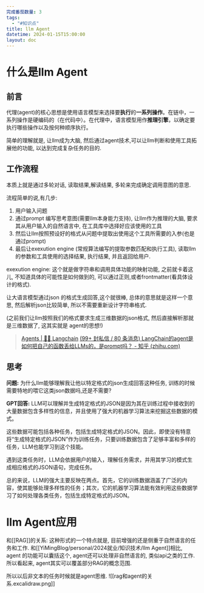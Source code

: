 ```yaml
---
完成番茄数量: 3
tags:
  - "#知识点"
title: llm Agent
datetime: 2024-01-15T15:00:00
layout: doc
---
```


# 什么是llm Agent
## 前言  

代理(agent)的核心思想是使用语言模型来选择要**执行**的**一系列操作**。在链中，一系列操作是硬编码的（在代码中）。在代理中，语言模型用作**推理引擎**，以确定要执行哪些操作以及按何种顺序执行。

简单的理解就是, 让llm成为大脑, 然后通过agent技术,可以让llm判断和使用工具拓展他的功能, 以达到完成复杂任务的目的. 

## 工作流程  
本质上就是通过多轮对话, 读取结果,解读结果, 多轮来完成确定调用意图的意思.  

流程简单的说,有几步:
1. 用户输入问题
2. 通过prompt 编写思考意图(需要llm本身能力支持), 让llm作为推理的大脑, 要求其从用户输入的自然语言中, 在工具库中选择好应该使用的工具
3. 然后让llm按照预设好的格式从问题中提取出使用这个工具所需要的入参(也是通过prompt)
4. 最后让exexution engine (常规算法编写的提取参数匹配和执行工具), 读取llm的参数和工具使用的选择结果, 执行结果, 并且返回给用户.

exexution engine:  这个就是做字符串和调用具体功能的映射功能, 之前就卡着这儿, 不知道具体的可能性是如何做到的,  可以通过正则,或者frontmatter(看具体设计的格式). 

让大语言模型通过json 的格式生成回答,这个就很棒, 总体的意思就是这样一个意思, 然后解析json比较简单, 所以不需要重新设计字符串格式. 

(之前我们让llm按照我们的格式要求生成三维数据的json格式, 然后直接解析那就是三维数据了, 这其实就是 agent的思想!)

>[Agents | 🦜️🔗 Langchain](https://python.langchain.com/docs/modules/agents/)
>[(99+ 封私信 / 80 条消息) LangChain的agent是如何把自己的函数丢给LLMs的，是prompt吗？ - 知乎 (zhihu.com)](https://www.zhihu.com/question/604480991/answer/3080252928)


## 思考 

**问题:**
为什么llm能够理解我让他以特定格式的json生成回答这种任务, 训练的时候需要特地的喂它这类json数据吗,还是不需要?

**GPT回答:** 
LLM可以理解并生成特定格式的JSON是因为其在训练过程中接收到的大量数据包含多样性的信息，并且使用了强大的机器学习算法来挖掘这些数据的模式。

这些数据可能包括各种任务，包括生成特定格式的JSON。因此，即使没有特意将“生成特定格式的JSON”作为训练任务，只要训练数据包含了足够丰富和多样的任务，LLM也能学习到这个技能。

遇到这类任务时，LLM会依据用户的输入，理解任务需求，并用其学习的模式生成相应格式的JSON语句，完成任务。

总的来说，LLM的强大主要反映在两点。首先，它的训练数据涵盖了广泛的内容，使其能够处理多样性的任务；其次，它的机器学习算法能有效利用这些数据学习了如何处理各类任务，包括生成特定格式的JSON。


# llm Agent应用 

和[[RAG]]的关系:
这种形式的一个特点就是, 目前增强的还是侧重于自然语言的任务和工作. 和[[YiMingBlog/personal/2024就业/知识技术/llm Agent]]相比,  agent 的功能可以囊括这个, agent还可以处理非自然语言的, 类似api之类的工作. 所以看起来, agent其实可以覆盖部分RAG的概念范围.

所以以后非文本的任务时候就是agent思维.
![[rag和agent的关系.excalidraw.png]]



